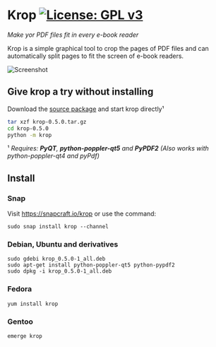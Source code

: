 # Krop [![License: GPL v3](https://img.shields.io/badge/License-GPL%20v3-blue.svg)](https://www.gnu.org/licenses/gpl-3.0)
*Make yor PDF files fit in every e-book reader*


Krop is a simple graphical tool to crop the pages of PDF files and can automatically split pages to fit the screen of e-book readers.

![Screenshot](http://arminstraub.com/images/krop/screenshot-nook.png)

## Give krop a try without installing
Download the [source package](http://arminstraub.com/downloads/krop/krop-0.5.0.tar.gz) and start krop directly¹

```bash
tar xzf krop-0.5.0.tar.gz
cd krop-0.5.0
python -m krop
```
¹ *Requires: **PyQT**, **python-poppler-qt5** and **PyPDF2** (Also works with python-poppler-qt4 and pyPdf)*



## Install

### Snap

Visit https://snapcraft.io/krop or use the command:

```shell
sudo snap install krop --channel 
```


### Debian, Ubuntu and derivatives

```
sudo gdebi krop_0.5.0-1_all.deb
sudo apt-get install python-poppler-qt5 python-pypdf2
sudo dpkg -i krop_0.5.0-1_all.deb
```


### Fedora

```
yum install krop
```


### Gentoo

```
emerge krop
```
